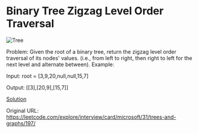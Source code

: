 # Binary Tree Zigzag Level Order Traversal

![Tree](https://assets.leetcode.com/uploads/2021/02/19/tree1.jpg)

Problem: Given the root of a binary tree, return the zigzag level order traversal of its nodes' values. (i.e., from left to right, then right to left for the next level and alternate between). Example:

Input: root = [3,9,20,null,null,15,7]

Output: [[3],[20,9],[15,7]]

[Solution](https://raw.githubusercontent.com/mikejim/data-structures-problems/main/ZigZag%20Traversal%20Solution.cs) 

Original URL: https://leetcode.com/explore/interview/card/microsoft/31/trees-and-graphs/197/ 
